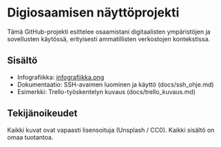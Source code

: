 # Digiosaamisen näyttöprojekti

Tämä GitHub-projekti esittelee osaamistani digitaalisten ympäristöjen ja sovellusten käytössä, erityisesti ammatillisten verkostojen kontekstissa.

## Sisältö
- Infografiikka: [infografiikka.png](infografiikka.png)
- Dokumentaatio: SSH-avaimen luominen ja käyttö (docs/ssh_ohje.md)
- Esimerkki: Trello-työskentelyn kuvaus (docs/trello_kuvaus.md)

## Tekijänoikeudet
Kaikki kuvat ovat vapaasti lisensoituja (Unsplash / CC0). Kaikki sisältö on omaa tuotantoa.
